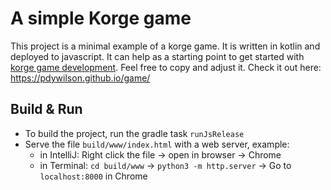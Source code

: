 # A simple Korge game

This project is a minimal example of a korge game. It is written in kotlin and deployed to javascript.
It can help as a starting point to get started with [korge game development](https://korge.org/). Feel free to copy and adjust it.
Check it out here: https://pdywilson.github.io/game/

## Build & Run

- To build the project, run the gradle task `runJsRelease`
- Serve the file `build/www/index.html` with a web server, example:
  - in IntelliJ: Right click the file -> open in browser -> Chrome
  - in Terminal: `cd build/www` -> `python3 -m http.server` -> Go to `localhost:8000` in Chrome 
